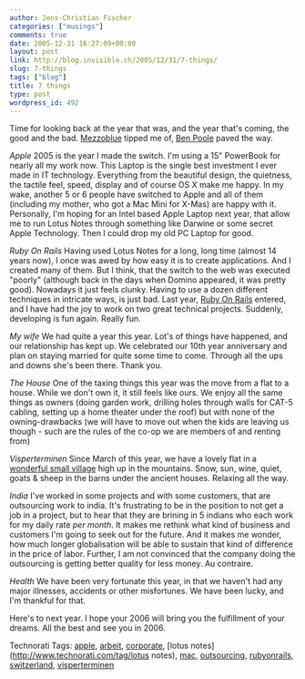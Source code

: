 ```yaml
---
author: Jens-Christian Fischer
categories: ["musings"]
comments: true
date: 2005-12-31 16:27:09+00:00
layout: post
link: http://blog.invisible.ch/2005/12/31/7-things/
slug: 7-things
tags: ["blog"]
title: 7 things
type: post
wordpress_id: 492
---
```


Time for looking back at the year that was, and the year that's coming, the good and the bad. [Mezzoblue][1] tipped me of, [Ben Poole][2] paved the way.

*Apple* 2005 is the year I made the switch. I'm using a 15" PowerBook for nearly all my work now. This Laptop is the single best investment I ever made in IT technology. Everything from the beautiful design, the quietness, the tactile feel, speed, display and of course OS X make me happy. In my wake, another 5 or 6 people have switched to Apple and all of them (including my mother, who got a Mac Mini for X-Mas) are happy with it. Personally, I'm hoping for an Intel based Apple Laptop next year, that allow me to run Lotus Notes through something like Darwine or some secret Apple Technology. Then I could drop my old PC Laptop for good.

*Ruby On Rails* Having used Lotus Notes for a long, long time (almost 14 years now), I once was awed by how easy it is to create applications. And I created many of them. But I think, that the switch to the web was executed "poorly" (although back in the days when Domino appeared, it was pretty good). Nowadays it just feels clunky. Having to use a dozen different techniques in intricate ways, is just bad. Last year, [Ruby On Rails][3] entered, and I have had the joy to work on two great technical projects. Suddenly, developing is fun again. Really fun.

*My wife* We had quite a year this year. Lot's of things have happened, and our relationship has kept up. We celebrated our 10th year anniversary and plan on staying married for quite some time to come. Through all the ups and downs she's been there. Thank you.

*The House* One of the taxing things this year was the move from a flat to a house. While we don't own it, it still feels like ours. We enjoy all the same things as owners (doing garden work, drilling holes through walls for CAT-5 cabling, setting up a home theater under the roof) but with none of the owning-drawbacks (we will have to move out when the kids are leaving us though - such are the rules of the co-op we are members of and renting from)

*Visperterminen* Since March of this year, we have a lovely flat in a [wonderful small village][4] high up in the mountains. Snow, sun, wine, quiet, goats & sheep in the barns under the ancient houses. Relaxing all the way.

*India* I've worked in some projects and with some customers, that are outsourcing work to india. It's frustrating to be in the position to not get a job in a project, but to hear that they are brining in 5 indians who each work for my daily rate _per month_. It makes me rethink what kind of business and customers I'm going to seek out for the future. And it makes me wonder, how much longer globalisation will be able to sustain that kind of difference in the price of labor. Further, I am not convinced that the company doing the outsourcing is getting better quality for less money. Au contraire.

*Health* We have been very fortunate this year, in that we haven't had any major illnesses, accidents or other misfortunes. We have been lucky, and I'm thankful for that. 

Here's to next year. I hope your 2006 will bring you the fulfillment of your dreams. All the best and see you in 2006.

[1]: http://mezzoblue.com/archives/2005/12/29/7_things/
[2]: http://www.benpoole.com/weblog/200512302304
[3]: http://www.rubyonrails.org
[4]: http://www.visperterminen.ch


Technorati Tags: [apple](http://www.technorati.com/tag/apple), [arbeit](http://www.technorati.com/tag/arbeit), [corporate](http://www.technorati.com/tag/corporate), [lotus notes](http://www.technorati.com/tag/lotus notes), [mac](http://www.technorati.com/tag/mac), [outsourcing](http://www.technorati.com/tag/outsourcing), [rubyonrails](http://www.technorati.com/tag/rubyonrails), [switzerland](http://www.technorati.com/tag/switzerland), [visperterminen](http://www.technorati.com/tag/visperterminen)
